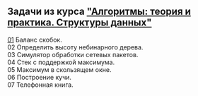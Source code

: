 ## Задачи из курса ["Алгоритмы: теория и практика. Структуры данных"](https://stepik.org/course/1547/syllabus)

[01](https://github.com/megamott/JavaAlgorithms/blob/master/src/stepik_algorithms_structures/Brackets.java) Баланс скобок.  
02 Определить высоту небинарного дерева.  
03 Симулятор обработки сетевых пакетов.  
04 Стек с поддержкой максимума.  
05 Максимум в скользящем окне.  
06 Построение кучи.  
07 Телефонная книга.  

